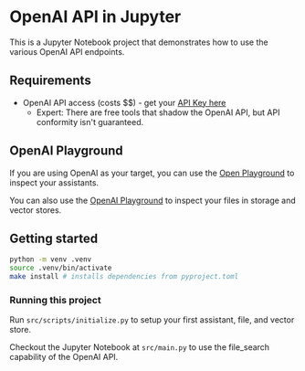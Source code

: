 # OpenAI API in Jupyter

This is a Jupyter Notebook project that demonstrates how to use the various OpenAI API endpoints.

## Requirements

- OpenAI API access (costs $$) - get your [API Key here](https://platform.openai.com/api-keys)
  - Expert: There are free tools that shadow the OpenAI API, but API conformity isn't guaranteed.

## OpenAI Playground

If you are using OpenAI as your target, you can use the [Open Playground](https://platform.openai.com/playground/assistants) to inspect your assistants.

You can also use the [OpenAI Playground](https://platform.openai.com/storage) to inspect your files in storage and vector stores.

## Getting started

``` bash
python -m venv .venv
source .venv/bin/activate
make install # installs dependencies from pyproject.toml
```

### Running this project

Run `src/scripts/initialize.py` to setup your first assistant, file, and vector store.

Checkout the Jupyter Notebook at `src/main.py` to use the file_search capability of the OpenAI API.
